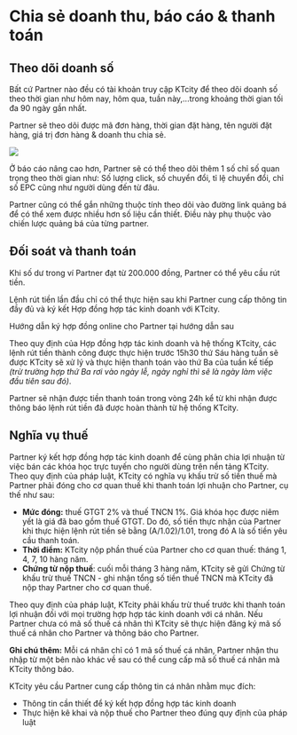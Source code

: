 # Chia sẻ doanh thu, báo cáo & thanh toán

## Theo dõi doanh số <a id="theo-doi-doanh-so"></a>

Bất cứ Partner nào đều có tài khoản truy cập KTcity để theo dõi doanh số theo thời gian như hôm nay, hôm qua, tuần này,...trong khoảng thời gian tối đa 90 ngày gần nhất.

Partner sẽ theo dõi được mã đơn hàng, thời gian đặt hàng, tên người đặt hàng, giá trị đơn hàng & doanh thu chia sẻ.

![](https://gblobscdn.gitbook.com/assets%2F-LgLZN4ZZfim66PrZ3xN%2F-M19iekwcOMkOmwH3g50%2F-M19jPlEU1b-Gpl7RBft%2Fimage.png?alt=media&token=50f3aec1-919c-4afc-a4e1-04c5b127769e)

Ở báo cáo nâng cao hơn, Partner sẽ có thể theo dõi thêm 1 số chỉ số quan trọng theo thời gian như: Số lượng click, số chuyển đổi, tỉ lệ chuyển đổi, chỉ số EPC cũng như người dùng đến từ đâu.

Partner cũng có thể gắn những thuộc tính theo dõi vào đường link quảng bá để có thể xem được nhiều hơn số liệu cần thiết. Điều này phụ thuộc vào chiến lược quảng bá của từng partner.

## Đối soát và thanh toán <a id="doi-soat-va-thanh-toan"></a>

Khi số dư trong ví Partner đạt từ 200.000 đồng, Partner có thể yêu cầu rút tiền.

Lệnh rút tiền lần đầu chỉ có thể thực hiện sau khi Partner cung cấp thông tin đầy đủ và ký kết Hợp đồng hợp tác kinh doanh với KTcity.

Hướng dẫn ký hợp đồng online cho Partner tại hướng dẫn sau

Theo quy định của Hợp đồng hợp tác kinh doanh và hệ thống KTcity, các lệnh rút tiền thành công được thực hiện trước 15h30 thứ Sáu hàng tuần sẽ được KTcity sẽ xử lý và thực hiện thanh toán vào thứ Ba của tuần kế tiếp _\(trừ trường hợp thứ Ba rơi vào ngày lễ, ngày nghỉ thì sẽ là ngày làm việc đầu tiên sau đó\)_.

Partner sẽ nhận được tiền thanh toán trong vòng 24h kể từ khi nhận được thông báo lệnh rút tiền đã được hoàn thành từ hệ thống KTcity.

## Nghĩa vụ thuế <a id="nghia-vu-thue"></a>

Partner ký kết hợp đồng hợp tác kinh doanh để cùng phân chia lợi nhuận từ việc bán các khóa học trực tuyến cho người dùng trên nền tảng KTcity. Theo quy định của pháp luật, KTcity có nghĩa vụ khấu trừ số tiền thuế mà Partner phải đóng cho cơ quan thuế khi thanh toán lợi nhuận cho Partner, cụ thế như sau:

* **Mức đóng:** thuế GTGT 2% và thuế TNCN 1%. Giá khóa học được niêm yết là giá đã bao gồm thuế GTGT. Do đó, số tiền thực nhận của Partner khi thực hiện lệnh rút tiền sẽ bằng \(A/1.02\)/1.01, trong đó A là số tiền yêu cầu thanh toán.
* **Thời điểm:** KTcity nộp phần thuế của Partner cho cơ quan thuế: tháng 1, 4, 7, 10 hàng năm.
* **Chứng từ nộp thuế**: cuối mỗi tháng 3 hàng năm, KTcity sẽ gửi Chứng từ khấu trừ thuế TNCN - ghi nhận tổng số tiền thuế TNCN mà KTcity đã nộp thay Partner cho cơ quan thuế.

Theo quy định của pháp luật, KTcity phải khấu trừ thuế trước khi thanh toán lợi nhuận đối với mọi trường hợp hợp tác kinh doanh với cá nhân. Nếu Partner chưa có mã số thuế cá nhân thì KTcity sẽ thực hiện đăng ký mã số thuế cá nhân cho Partner và thông báo cho Partner.

**Ghi chú thêm:** Mỗi cá nhân chỉ có 1 mã số thuế cá nhân, Partner nhận thu nhập từ một bên nào khác về sau có thể cung cấp mã số thuế cá nhân mà KTcity thông báo.

KTcity yêu cầu Partner cung cấp thông tin cá nhân nhằm mục đích:

* Thông tin cần thiết để ký kết hợp đồng hợp tác kinh doanh
* Thực hiện kê khai và nộp thuế cho Partner theo đúng quy định của pháp luật

